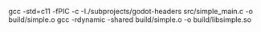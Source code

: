 gcc -std=c11 -fPIC -c -I./subprojects/godot-headers src/simple_main.c -o build/simple.o
gcc -rdynamic -shared build/simple.o -o build/libsimple.so
